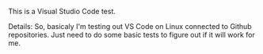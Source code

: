 This is a Visual Studio Code test.



Details:
So, basicaly I'm testing out VS Code on Linux connected to Github repositories. Just need to do some basic tests to figure out if it will work for me.